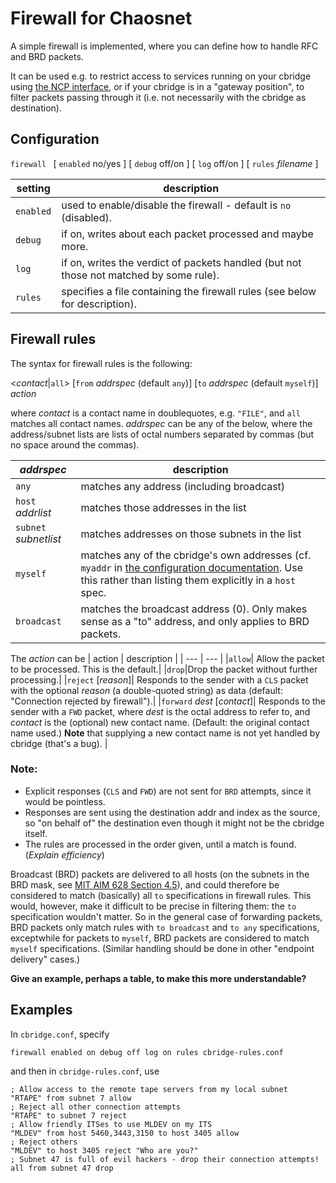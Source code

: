 # Firewall for Chaosnet

A simple firewall is implemented, where you can define how to handle RFC and BRD packets.

It can be used e.g. to restrict access to services running on your cbridge using [the NCP interface](NCP.md), or if your cbridge is in a "gateway position", to filter packets passing through it (i.e. not necessarily with the cbridge as destination).

## Configuration

`firewall ` [ `enabled` no/yes ] [ `debug` off/on ] [ `log` off/on ] [ `rules` *filename* ]

| setting | description |
| --- | --- |
|`enabled`| used to enable/disable the firewall - default is `no` (disabled).|
|`debug`| if on, writes about each packet processed and maybe more.|
|`log` | if on, writes the verdict of packets handled (but not those not matched by some rule).|
|`rules` | specifies a file containing the firewall rules (see below for description).|

## Firewall rules

The syntax for firewall rules is the following:

<*contact*|`all`> [`from` *addrspec* (default `any`)] [`to` *addrspec* (default `myself`)] *action*

where *contact* is a contact name in doublequotes, e.g. `"FILE"`, and `all` matches all contact names.
*addrspec* can be any of the below, where the address/subnet lists are lists of octal numbers separated by commas (but no space around the commas).

| *addrspec* | description |
| --- | --- |
|`any` | matches any address (including broadcast)  |
|`host` *addrlist* | matches those addresses in the list |
|`subnet` *subnetlist* | matches addresses on those subnets in the list |
|`myself`| matches any of the cbridge's own addresses (cf. `myaddr` in [the configuration documentation](CONFIGURATION.md). Use this rather than listing them explicitly in a `host` spec. |
|`broadcast`| matches the broadcast address (0). Only makes sense as a "to" address, and only applies to BRD packets.|

The *action* can be
| action | description |
| --- | --- |
|`allow`| Allow the packet to be processed. This is the default.|
|`drop`|Drop the packet without further processing.|
|`reject` [*reason*]| Responds to the sender with a `CLS` packet with the optional *reason* (a double-quoted string) as data (default: "Connection rejected by firewall").|
|`forward` *dest* [*contact*]| Responds to the sender with a `FWD` packet, where *dest* is the octal address to refer to, and *contact* is the (optional) new contact name. (Default: the original contact name used.) **Note** that supplying a new contact name is not yet handled by cbridge (that's a bug). |

### Note:
  - Explicit responses (`CLS` and `FWD`) are not sent for `BRD` attempts, since it would be pointless.
  - Responses are sent using the destination addr and index as the source, so "on behalf of" the destination even though it might not be the cbridge itself.
  - The rules are processed in the order given, until a match is found. (*Explain efficiency*)

Broadcast (BRD) packets are delivered to all hosts (on the subnets in the BRD mask, see [MIT AIM 628 Section 4.5](https://chaosnet.net/amber.html#Broadcast)), and could therefore be considered to match (basically) all `to` specifications in firewall rules. This would, however, make it difficult to be precise in filtering them: the `to` specification wouldn't matter. So in the general case of forwarding packets, BRD packets only match rules with `to broadcast` and `to any` specifications, exceptwhile for packets to `myself`, BRD packets are considered to match `myself` specifications. (Similar handling should be done in other "endpoint delivery" cases.)

**Give an example, perhaps a table, to make this more understandable?**


## Examples

In `cbridge.conf`, specify

`firewall enabled on debug off log on rules cbridge-rules.conf`

and then in `cbridge-rules.conf`, use

	; Allow access to the remote tape servers from my local subnet
	"RTAPE" from subnet 7 allow
	; Reject all other connection attempts
	"RTAPE" to subnet 7 reject
	; Allow friendly ITSes to use MLDEV on my ITS
	"MLDEV" from host 5460,3443,3150 to host 3405 allow
	; Reject others
	"MLDEV" to host 3405 reject "Who are you?"
	; Subnet 47 is full of evil hackers - drop their connection attempts!
	all from subnet 47 drop
